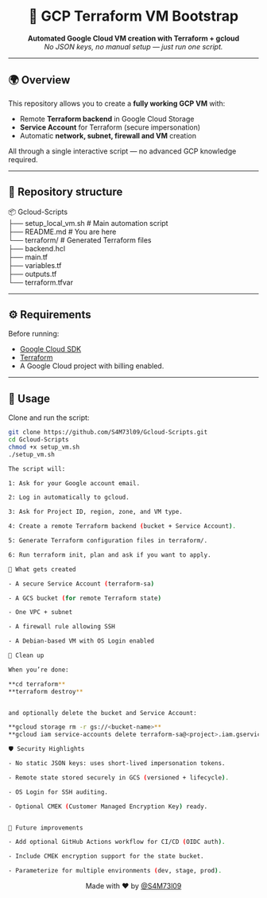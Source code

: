 <h1 align="center">🚀 GCP Terraform VM Bootstrap</h1>

<p align="center">
  <b>Automated Google Cloud VM creation with Terraform + gcloud</b><br>
  <i>No JSON keys, no manual setup — just run one script.</i>
</p>

---

## 🌍 Overview
This repository allows you to create a **fully working GCP VM** with:
- Remote **Terraform backend** in Google Cloud Storage
- **Service Account** for Terraform (secure impersonation)
- Automatic **network, subnet, firewall and VM** creation

All through a single interactive script — no advanced GCP knowledge required.

---

## 📁 Repository structure
📦 Gcloud-Scripts  
├── setup_local_vm.sh # Main automation script  
├── README.md # You are here  
└── terraform/ # Generated Terraform files  
├── backend.hcl  
├── main.tf  
├── variables.tf  
├── outputs.tf  
└── terraform.tfvar  

---

## ⚙️ Requirements
Before running:
- [Google Cloud SDK](https://cloud.google.com/sdk/docs/install)
- [Terraform](https://developer.hashicorp.com/terraform/downloads)
- A Google Cloud project with billing enabled.

---

## 🚀 Usage
Clone and run the script:
```bash
git clone https://github.com/S4M73l09/Gcloud-Scripts.git
cd Gcloud-Scripts
chmod +x setup_vm.sh
./setup_vm.sh

The script will:

1: Ask for your Google account email.

2: Log in automatically to gcloud.

3: Ask for Project ID, region, zone, and VM type.

4: Create a remote Terraform backend (bucket + Service Account).

5: Generate Terraform configuration files in terraform/.

6: Run terraform init, plan and ask if you want to apply.

🧠 What gets created

- A secure Service Account (terraform-sa)

- A GCS bucket (for remote Terraform state)

- One VPC + subnet

- A firewall rule allowing SSH

- A Debian-based VM with OS Login enabled

🧹 Clean up

When you’re done:

**cd terraform**
**terraform destroy**


and optionally delete the bucket and Service Account:

**gcloud storage rm -r gs://<bucket-name>**
**gcloud iam service-accounts delete terraform-sa@<project>.iam.gserviceaccount.com**

🛡️ Security Highlights

- No static JSON keys: uses short-lived impersonation tokens.

- Remote state stored securely in GCS (versioned + lifecycle).

- OS Login for SSH auditing.

- Optional CMEK (Customer Managed Encryption Key) ready.


🧩 Future improvements

- Add optional GitHub Actions workflow for CI/CD (OIDC auth).

- Include CMEK encryption support for the state bucket.

- Parameterize for multiple environments (dev, stage, prod).
```
<p align="center"> Made with ❤️ by <a href="https://github.com/S4M73l09">@S4M73l09</a> </p>
